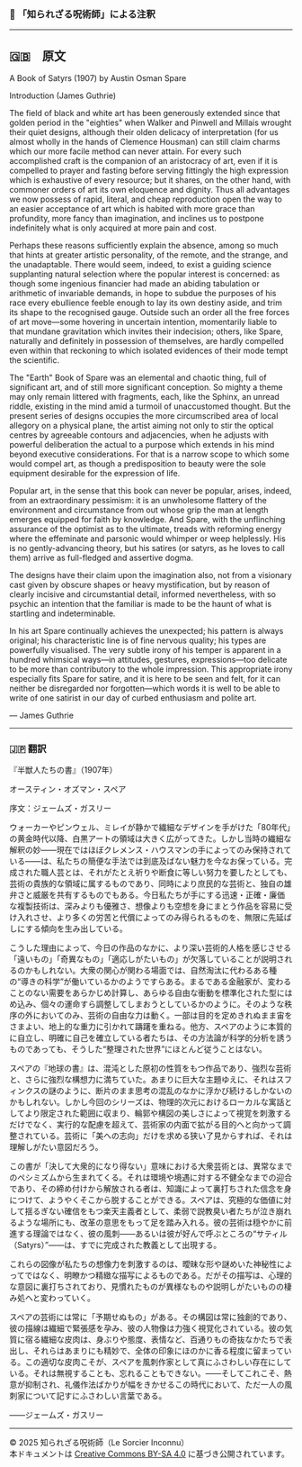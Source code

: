 ### 🐌 「知られざる呪術師」による注釈



---

## 🇬🇧　原文

A Book of Satyrs (1907) by Austin Osman Spare

Introduction (James Guthrie)

The field of black and white art has been generously extended since that golden period in the "eighties" when Walker and Pinwell and Millais wrought their quiet designs, although their olden delicacy of interpretation (for us almost wholly in the hands of Clemence Housman) can still claim charms which our more facile method can never attain. For every such accomplished craft is the companion of an aristocracy of art, even if it is compelled to prayer and fasting before serving fittingly the high expression which is exhaustive of every resource; but it shares, on the other hand, with commoner orders of art its own eloquence and dignity. Thus all advantages we now possess of rapid, literal, and cheap reproduction open the way to an easier acceptance of art which is habited with more grace than profundity, more fancy than imagination, and inclines us to postpone indefinitely what is only acquired at more pain and cost.

Perhaps these reasons sufficiently explain the absence, among so much that hints at greater artistic personality, of the remote, and the strange, and the unadaptable. There would seem, indeed, to exist a guiding science supplanting natural selection where the popular interest is concerned: as though some ingenious financier had made an abiding tabulation or arithmetic of invariable demands, in hope to subdue the purposes of his race every ebullience feeble enough to lay its own destiny aside, and trim its shape to the recognised gauge. Outside such an order all the free forces of art move—some hovering in uncertain intention, momentarily liable to that mundane gravitation which invites their indecision; others, like Spare, naturally and definitely in possession of themselves, are hardly compelled even within that reckoning to which isolated evidences of their mode tempt the scientific.

The "Earth" Book of Spare was an elemental and chaotic thing, full of significant art, and of still more significant conception. So mighty a theme may only remain littered with fragments, each, like the Sphinx, an unread riddle, existing in the mind amid a turmoil of unaccustomed thought. But the present series of designs occupies the more circumscribed area of local allegory on a physical plane, the artist aiming not only to stir the optical centres by agreeable contours and adjacencies, when he adjusts with powerful deliberation the actual to a purpose which extends in his mind beyond executive considerations. For that is a narrow scope to which some would compel art, as though a predisposition to beauty were the sole equipment desirable for the expression of life.

Popular art, in the sense that this book can never be popular, arises, indeed, from an extraordinary pessimism: it is an unwholesome flattery of the environment and circumstance from out whose grip the man at length emerges equipped for faith by knowledge. And Spare, with the unflinching assurance of the optimist as to the ultimate, treads with reforming energy where the effeminate and parsonic would whimper or weep helplessly. His is no gently-advancing theory, but his satires (or satyrs, as he loves to call them) arrive as full-fledged and assertive dogma.

The designs have their claim upon the imagination also, not from a visionary cast given by obscure shapes or heavy mystification, but by reason of clearly incisive and circumstantial detail, informed nevertheless, with so psychic an intention that the familiar is made to be the haunt of what is startling and indeterminable.

In his art Spare continually achieves the unexpected; his pattern is always original; his characteristic line is of fine nervous quality; his types are powerfully visualised. The very subtle irony of his temper is apparent in a hundred whimsical ways—in attitudes, gestures, expressions—too delicate to be more than contributory to the whole impression. This appropriate irony especially fits Spare for satire, and it is here to be seen and felt, for it can neither be disregarded nor forgotten—which words it is well to be able to write of one satirist in our day of curbed enthusiasm and polite art.

— James Guthrie

---

### 🇯🇵 翻訳

『半獣人たちの書』（1907年）

オースティン・オズマン・スペア

序文：ジェームズ・ガスリー

ウォーカーやピンウェル、ミレイが静かで繊細なデザインを手がけた「80年代」の黄金時代以降、白黒アートの領域は大きく広がってきた。しかし当時の繊細な解釈の妙——現在ではほぼクレメンス・ハウスマンの手によってのみ保持されている——は、私たちの簡便な手法では到底及ばない魅力を今なお保っている。完成された職人芸とは、それがたとえ祈りや断食に等しい努力を要したとしても、芸術の貴族的な領域に属するものであり、同時により庶民的な芸術と、独自の雄弁さと威厳を共有するものでもある。今日私たちが手にする迅速・正確・廉価な複製技術は、深みよりも優雅さ、想像よりも空想を身にまとう作品を容易に受け入れさせ、より多くの労苦と代償によってのみ得られるものを、無限に先延ばしにする傾向を生み出している。

こうした理由によって、今日の作品のなかに、より深い芸術的人格を感じさせる「遠いもの」「奇異なもの」「適応しがたいもの」が欠落していることが説明されるのかもしれない。大衆の関心が関わる場面では、自然淘汰に代わるある種の“導きの科学”が働いているかのようですらある。まるである金融家が、変わることのない需要をあらかじめ計算し、あらゆる自由な衝動を標準化された型にはめ込み、個々の運命すら調整してしまおうとしているかのように。そのような秩序の外においてのみ、芸術の自由な力は動く。一部は目的を定めきれぬまま宙をさまよい、地上的な重力に引かれて躊躇を重ねる。他方、スペアのように本質的に自立し、明確に自己を確立している者たちは、その方法論が科学的分析を誘うものであっても、そうした“整理された世界”にほとんど従うことはない。

スペアの『地球の書』は、混沌とした原初の性質をもつ作品であり、強烈な芸術と、さらに強烈な構想力に満ちていた。あまりに巨大な主題ゆえに、それはスフィンクスの謎のように、断片のまま思考の混乱のなかに浮かび続けるしかないのかもしれない。しかし今回のシリーズは、物理的次元におけるローカルな寓話としてより限定された範囲に収まり、輪郭や構図の美しさによって視覚を刺激するだけでなく、実行的な配慮を超えて、芸術家の内面で拡がる目的へと向かって調整されている。芸術に「美への志向」だけを求める狭い了見からすれば、それは理解しがたい意図だろう。

この書が「決して大衆的になり得ない」意味における大衆芸術とは、異常なまでのペシミズムから生まれてくる。それは環境や境遇に対する不健全なまでの迎合であり、その締め付けから解放される者は、知識によって裏打ちされた信念を身につけて、ようやくそこから脱することができる。スペアは、究極的な価値に対して揺るぎない確信をもつ楽天主義者として、柔弱で説教臭い者たちが泣き崩れるような場所にも、改革の意思をもって足を踏み入れる。彼の芸術は穏やかに前進する理論ではなく、彼の風刺——あるいは彼が好んで呼ぶところの“サティル（Satyrs）”——は、すでに完成された教義として出現する。

これらの図像が私たちの想像力を刺激するのは、曖昧な形や謎めいた神秘性によってではなく、明瞭かつ精緻な描写によるものである。だがその描写は、心理的な意図に裏打ちされており、見慣れたものが異様なものや説明しがたいものの棲み処へと変わっていく。

スペアの芸術には常に「予期せぬもの」がある。その構図は常に独創的であり、彼の描線は繊細で緊張感を孕み、彼の人物像は力強く視覚化されている。彼の気質に宿る繊細な皮肉は、身ぶりや態度、表情など、百通りもの奇抜なかたちで表出し、それらはあまりにも精妙で、全体の印象にほのかに香る程度に留まっている。この適切な皮肉こそが、スペアを風刺作家として真にふさわしい存在にしている。それは無視することも、忘れることもできない。——そしてこれこそ、熱意が抑制され、礼儀作法ばかりが幅をきかせるこの時代において、ただ一人の風刺家について記すにふさわしい言葉である。

――ジェームズ・ガスリー

---

© 2025 知られざる呪術師（Le Sorcier Inconnu）  
本ドキュメントは [Creative Commons BY-SA 4.0](https://creativecommons.org/licenses/by-sa/4.0/deed.ja) に基づき公開されています。
